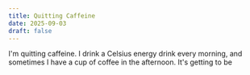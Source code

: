```yaml
---
title: Quitting Caffeine
date: 2025-09-03
draft: false
---
```


I'm quitting caffeine. I drink a Celsius energy drink every morning, and sometimes I have a cup of coffee in the afternoon. It's getting to be 
